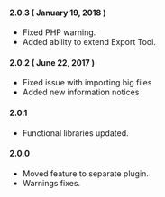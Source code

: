 #### 2.0.3 ( January 19, 2018 )
* Fixed PHP warning.
* Added ability to extend Export Tool.

#### 2.0.2 ( June 22, 2017 )
* Fixed issue with importing big files
* Added new information notices

#### 2.0.1
* Functional libraries updated.

#### 2.0.0
* Moved feature to separate plugin.
* Warnings fixes.